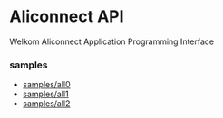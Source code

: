 # Aliconnect API

Welkom Aliconnect Application Programming Interface

### samples

- [samples/all0](samples/all)
- [samples/all1](api/samples/all)
- [samples/all2](/api/samples/all)


<!-- ### Refrences
- [Aliconnect](https://aliconnect.github.io/api) [Wiki](https://github.com/aliconnect/api/wiki?type=wiki)
- [Alicon](https://aliconnect.github.io/alicon) [Wiki](https://github.com/aliconnect/alicon/wiki?type=wiki)
- [SourceForce](https://aliconnect.github.io/sourceforce) [Wiki](https://github.com/aliconnect/sourceforce/wiki?type=wiki)
- [TMS](https://aliconnect.github.io/tms) [Wiki](https://github.com/aliconnect/tms/wiki?type=wiki)

- [Aliconnect](https://aliconnect.github.io/api) [Wiki](https://github.com/aliconnect/api/wiki?type=wiki)
- [Alicon](https://aliconnect.github.io/alicon) [Wiki](https://github.com/aliconnect/alicon/wiki?type=wiki)
- [SourceForce](https://aliconnect.github.io/sourceforce) [Wiki](https://github.com/aliconnect/sourceforce/wiki?type=wiki)
- [TMS](https://aliconnect.github.io/tms) [Wiki](https://github.com/aliconnect/tms/wiki?type=wiki)

- [Dynniq](https://aliconnect.github.io/dynniq) [Wiki](https://github.com/aliconnect/dynniq/wiki?type=wiki)
- [QNode](https://aliconnect.github.io/qnode) [Wiki](https://github.com/aliconnect/qnode/wiki?type=wiki)
- [Schiphol](https://aliconnect.github.io/schiphol) [Wiki](https://github.com/aliconnect/schiphol/wiki?type=wiki)
- [RWS](https://aliconnect.github.io/rws) [Wiki](https://github.com/aliconnect/rws/wiki?type=wiki)
- [Hoogewerf](https://aliconnect.github.io/hoogewerf) [Wiki](https://github.com/aliconnect/hoogewerf/wiki?type=wiki)
- [TATA](https://aliconnect.github.io/tata) [Wiki](https://github.com/aliconnect/tata/wiki?type=wiki)
- [Proving](https://aliconnect.github.io/proving) [Wiki](https://github.com/aliconnect/proving/wiki?type=wiki) -->
<!-- - [Moba](https://aliconnect.github.io/moba) [Wiki](https://github.com/aliconnect/moba/wiki?type=wiki) -->



<!-- [Home](/) | [Wiki](/aliconnect/api/wiki) | [Alicon](/aliconnect/alicon) | [Aliconnect](/aliconnect) | [API](/aliconnect/api) | [SourceForce](/aliconnect/sourceforce) | [Github](https://aliconnect.github.io/api) | [Wiki](https://github.com/aliconnect/api?type=wiki) -->

<!--

- [Aliconnect](https://aliconnect.nl)
- [Explore-Terms-of-use](https://aliconnect.nl/api/wiki/Explore-Terms-of-use)

- [Aliconnect API wiki](https://aliconnect.nl/sdk/api/wiki/)
- [Aliconnect API](https://aliconnect.nl/sdk/api)

- [GitHub Aliconnect API Wiki](https://github.com/aliconnect/api/wiki?type=wikis)
- [GitHub Aliconnect API](https://github.com/aliconnect/api)
 -->
<!--
# Published source

```html
<link   href="https://aliconnect.github.io/api/css/web.css"
        rel="stylesheet" />
<script src="https://aliconnect.github.io/api/js/aim.js"
        type="text/javascript"></script>
```

# Published debug source
```html
<link   href="https://aliconnect.github.io/api/css/web_debug.css"
        rel="stylesheet" />
<script src="https://aliconnect.github.io/api/js/aim_debug.js"
        type="text/javascript"></script>
```

# Online development source
```html
<link   href="https://aliconnect.nl/v1/api/css/web_debug.css"
        rel="stylesheet" />
<script src="https://aliconnect.nl/v1/api/js/aim_debug.js"
        type="text/javascript"></script>
``` -->
